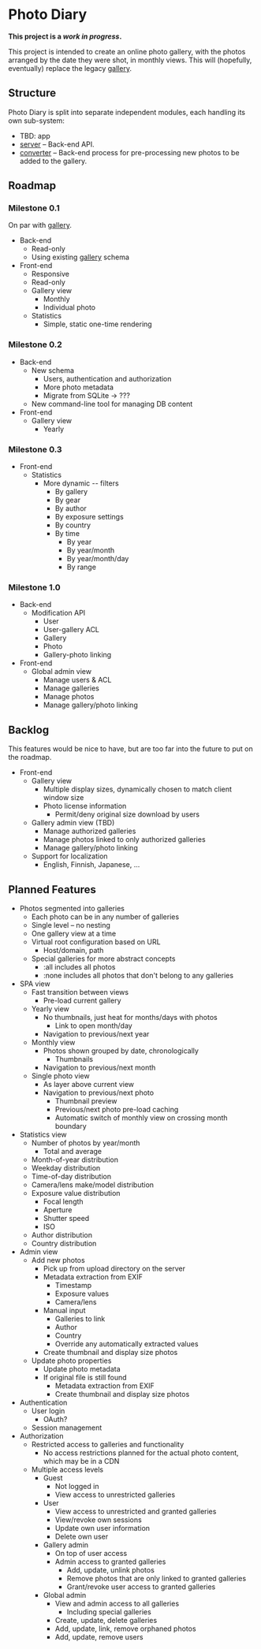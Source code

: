 # Photo Diary

**This project is a **_work in progress_**.**

This project is intended to create an online photo gallery, with the photos arranged by the date they were shot, in monthly views. This will (hopefully, eventually) replace the legacy [gallery](https://github.com/vlumi/gallery).

## Structure

Photo Diary is split into separate independent modules, each handling its own sub-system:

- TBD: app
- [server](server) – Back-end API.
- [converter](converter) – Back-end process for pre-processing new photos to be added to the gallery.

## Roadmap

### Milestone 0.1

On par with [gallery](https://github.com/vlumi/gallery).

- Back-end
  - Read-only
  - Using existing [gallery](https://github.com/vlumi/gallery) schema
- Front-end
  - Responsive
  - Read-only
  - Gallery view
    - Monthly
    - Individual photo
  - Statistics
    - Simple, static one-time rendering

### Milestone 0.2

- Back-end
  - New schema
    - Users, authentication and authorization
    - More photo metadata
    - Migrate from SQLite -> ???
  - New command-line tool for managing DB content
- Front-end
  - Gallery view
    - Yearly

### Milestone 0.3

- Front-end
  - Statistics
    - More dynamic -- filters
      - By gallery
      - By gear
      - By author
      - By exposure settings
      - By country
      - By time
        - By year
        - By year/month
        - By year/month/day
        - By range

### Milestone 1.0

- Back-end
  - Modification API
    - User
    - User-gallery ACL
    - Gallery
    - Photo
    - Gallery-photo linking
- Front-end
  - Global admin view
    - Manage users & ACL
    - Manage galleries
    - Manage photos
    - Manage gallery/photo linking

## Backlog

This features would be nice to have, but are too far into the future to put on the roadmap.

- Front-end
  - Gallery view
    - Multiple display sizes, dynamically chosen to match client window size
    - Photo license information
      - Permit/deny original size download by users
  - Gallery admin view (TBD)
    - Manage authorized galleries
    - Manage photos linked to only authorized galleries
    - Manage gallery/photo linking
  - Support for localization
    - English, Finnish, Japanese, ...

## Planned Features

- Photos segmented into galleries
  - Each photo can be in any number of galleries
  - Single level – no nesting
  - One gallery view at a time
  - Virtual root configuration based on URL
    - Host/domain, path
  - Special galleries for more abstract concepts
    - :all includes all photos
    - :none includes all photos that don't belong to any galleries
- SPA view
  - Fast transition between views
    - Pre-load current gallery
  - Yearly view
    - No thumbnails, just heat for months/days with photos
      - Link to open month/day
    - Navigation to previous/next year
  - Monthly view
    - Photos shown grouped by date, chronologically
      - Thumbnails
    - Navigation to previous/next month
  - Single photo view
    - As layer above current view
    - Navigation to previous/next photo
      - Thumbnail preview
      - Previous/next photo pre-load caching
      - Automatic switch of monthly view on crossing month boundary
- Statistics view
  - Number of photos by year/month
    - Total and average
  - Month-of-year distribution
  - Weekday distribution
  - Time-of-day distribution
  - Camera/lens make/model distribution
  - Exposure value distribution
    - Focal length
    - Aperture
    - Shutter speed
    - ISO
  - Author distribution
  - Country distribution
- Admin view
  - Add new photos
    - Pick up from upload directory on the server
    - Metadata extraction from EXIF
      - Timestamp
      - Exposure values
      - Camera/lens
    - Manual input
      - Galleries to link
      - Author
      - Country
      - Override any automatically extracted values
    - Create thumbnail and display size photos
  - Update photo properties
    - Update photo metadata
    - If original file is still found
      - Metadata extraction from EXIF
      - Create thumbnail and display size photos
- Authentication
  - User login
    - OAuth?
  - Session management
- Authorization
  - Restricted access to galleries and functionality
    - No access restrictions planned for the actual photo content, which may be in a CDN
  - Multiple access levels
    - Guest
      - Not logged in
      - View access to unrestricted galleries
    - User
      - View access to unrestricted and granted galleries
      - View/revoke own sessions
      - Update own user information
      - Delete own user
    - Gallery admin
      - On top of user access
      - Admin access to granted galleries
        - Add, update, unlink photos
        - Remove photos that are only linked to granted galleries
        - Grant/revoke user access to granted galleries
    - Global admin
      - View and admin access to all galleries
        - Including special galleries
      - Create, update, delete galleries
      - Add, update, link, remove orphaned photos
      - Add, update, remove users
